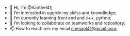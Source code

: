 - 👋 Hi, I’m @Santhel41;
- 👀 I’m interested in uggrde my skilss and knowdledge;
- 🌱 I’m currently learning front end and c++, python;
- 💞️ I’m looking to collaborate on teamworks and repository;
- 📫 How to reach me: my email shenaol41@gmail.com;

<!---
Santhel41/Santhel41 is a ✨ special ✨ repository because its `README.md` (this file) appears on your GitHub profile.
You can click the Preview link to take a look at your changes.
--->
